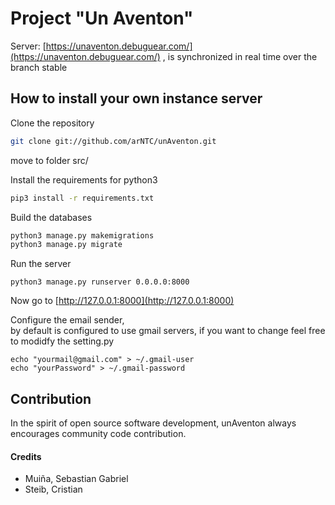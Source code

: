 # Project "Un Aventon"
Server: [https://unaventon.debuguear.com/](https://unaventon.debuguear.com/) , is synchronized in real time over the branch stable


How to install your own instance server
---------------------------------------
Clone the repository
```bash
git clone git://github.com/arNTC/unAventon.git
```

move to folder src/
  
Install the requirements for python3
```bash
pip3 install -r requirements.txt
```

Build the databases
```bash
python3 manage.py makemigrations
python3 manage.py migrate
```
Run the server
```
python3 manage.py runserver 0.0.0.0:8000
```
Now go to [http://127.0.0.1:8000](http://127.0.0.1:8000)


Configure the email sender,   
by default is configured to use gmail servers, if you want to change feel free to modidfy the setting.py
```
echo "yourmail@gmail.com" > ~/.gmail-user
echo "yourPassword" > ~/.gmail-password
```


Contribution 
--------------------------------------

In the spirit of open source software development, unAventon always encourages community code contribution.
  
#### Credits
* Muiña, Sebastian Gabriel
* Steib, Cristian
